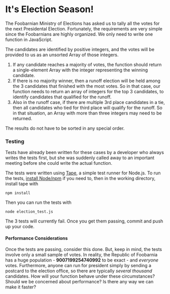 # It's Election Season!

The Foobarnian Ministry of Elections has asked us to tally all the votes for the
next Presidental Election. Fortunately, the requirements are very simple since
the Foobarnians are highly organized. We only need to write one function in
JavaScript.

The candidates are identified by positive integers, and the votes will be
provided to us as an unsorted Array of those integers.

  1. If any candidate reaches a majority of votes, the function should return a
single-element Array with the integer representing the winning candidate.
  2. If there is no majority winner, then a runoff election will be held among the 3
candidates that finished with the most votes. So in that case, our function
needs to return an array of integers for the top 3 candidates, to identify
candidates that qualified for the runoff.
  3. Also in the runoff case, if there are multiple 3rd place candidates in a tie,
then all candidates who tied for third place will qualify for the runoff. So in
that situation, an Array with more than three integers may need to be returned.

The results do not have to be sorted in any special order.

### Testing

Tests have already been written for these cases by a developer who always
writes the tests first, but she was suddenly called away to an important
meeting before she could write the actual function.

The tests were written using [Tape](https://github.com/substack/tape), a simple test runner for Node.js. To run the
tests, [install Node/npm](https://docs.npmjs.com/getting-started/installing-node) if you need to, then in the working directory, install tape with

`npm install`

Then you can run the tests with

`node election_test.js`

The 3 tests will currently fail. Once you get them passing, commit and push up
your code.

#### Performance Considerations

Once the tests are passing, consider this done. But, keep in mind, the tests
involve only a small sample of votes. In reality, the Republic of Foobarnia has a
huge population - **9007199254740992** to be exact - and *everyone* votes.
Furthermore, anyone can run for president simply by sending a postcard to the
election office, so there are typically *several thousand* candidates. How will
your function behave under these circumstances? Should we be concerned about
performance? Is there any way we can make it faster?

